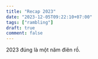 ```yaml
---
title: "Recap 2023"
date: "2023-12-05T09:22:10+07:00"
tags: ["rambling"]
draft: true
comment: false
---
```


2023 đúng là một năm điên rồ.
